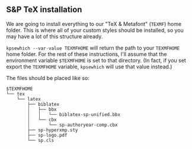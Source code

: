 ## S&P TeX installation

We are going to install everything to our "TeX & Metafont" (`TEXMF`) home folder.
This is where all of your custom styles should be installed, so you may have a lot of this structure already.

`kpsewhich --var-value TEXMFHOME` will return the path to your `TEXMFHOME` home folder.
For the rest of these instructions, I'll assume that the environment variable `$TEXMFHOME` is set to that directory.
(In fact, if you set export the `TEXMFHOME` variable, `kpsewhich` will use that value instead.)

The files should be placed like so:

    $TEXMFHOME
    └── tex
        └── latex
            ├── biblatex
            │   ├── bbx
            │   │   └── biblatex-sp-unified.bbx
            │   └── cbx
            │       └── sp-authoryear-comp.cbx
            ├── sp-hyperxmp.sty
            ├── sp-logo.pdf
            └── sp.cls
